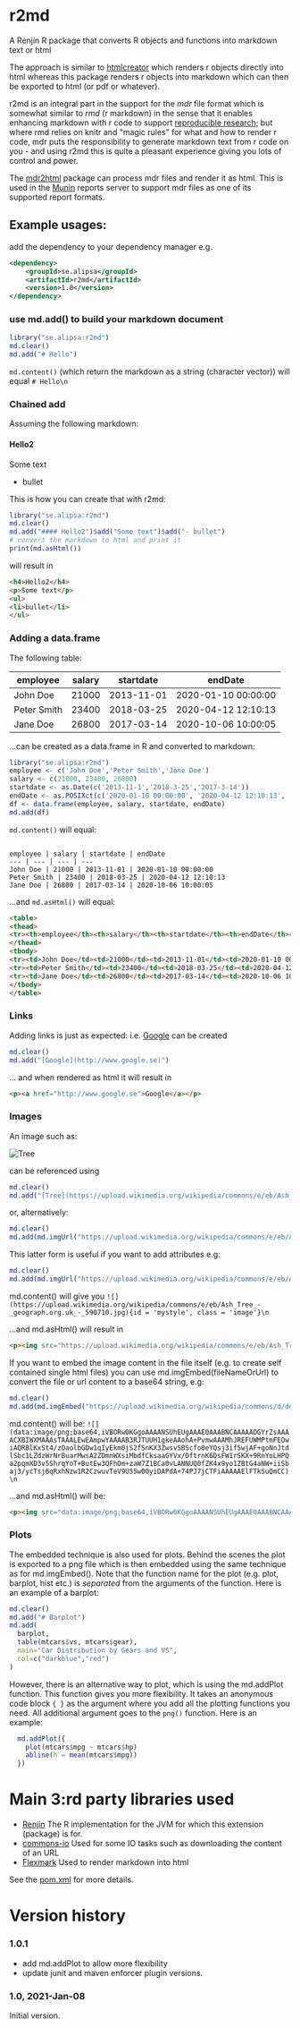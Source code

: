 # r2md
A Renjin R package that converts R objects and functions into markdown text or html

The approach is similar to [htmlcreator](https://github.com/perNyfelt/htmlcreator) which renders r objects directly into html
whereas this package renders r objects into markdown which can then be exported to html (or pdf or whatever).

r2md is an integral part in the support for the *mdr* file format which is somewhat
similar to *rmd* (r markdown) in the sense that it enables enhancing markdown with r code to support
[reproducible research](https://en.wikipedia.org/wiki/Reproducibility#Reproducible_research_method); but
where rmd relies on knitr and "magic rules" for what and how to render r code, mdr puts the responsibility 
to generate markdown text from r code on you - and using r2md this is quite a pleasant 
experience giving you lots of control and power. 

The [mdr2html](https://github.com/perNyfelt/mdr2html) package can process mdr files
and render it as html. This is used in the [Munin](https://github.com/perNyfelt/munin)
reports server to support mdr files as one of its supported report formats.

## Example usages:

add the dependency to your dependency manager e.g.
```xml
<dependency>
    <groupId>se.alipsa</groupId>
    <artifactId>r2md</artifactId>
    <version>1.0</version>
</dependency>
```

### use md.add() to build your markdown document
```r
library("se.alipsa:r2md")
md.clear()
md.add("# Hello")
```
`md.content()` (which return the markdown as a string (character vector)) will equal `# Hello\n`

### Chained add
Assuming the following markdown:

#### Hello2
Some text
- bullet

This is how you can create that with r2md:
```r
library("se.alipsa:r2md")
md.clear()
md.add("#### Hello2")$add("Some text")$add("- bullet")
# convert the markdown to html and print it
print(md.asHtml())
```
will result in
```html
<h4>Hello2</h4>
<p>Some text</p>
<ul>
<li>bullet</li>
</ul>
```

### Adding a data.frame

The following table:

employee | salary | startdate | endDate
--- | --- | --- | ---
John Doe | 21000 | 2013-11-01 | 2020-01-10 00:00:00
Peter Smith | 23400 | 2018-03-25 | 2020-04-12 12:10:13
Jane Doe | 26800 | 2017-03-14 | 2020-10-06 10:00:05

...can be created as a data.frame in R and converted to markdown: 
```r
library("se.alipsa:r2md")
employee <- c('John Doe','Peter Smith','Jane Doe')
salary <- c(21000, 23400, 26800)
startdate <- as.Date(c('2013-11-1','2018-3-25','2017-3-14'))
endDate <- as.POSIXct(c('2020-01-10 00:00:00', '2020-04-12 12:10:13', '2020-10-06 10:00:05'), tz='UTC' )
df <- data.frame(employee, salary, startdate, endDate)
md.add(df)
```

`md.content()` will equal:
```

employee | salary | startdate | endDate
--- | --- | --- | ---
John Doe | 21000 | 2013-11-01 | 2020-01-10 00:00:00
Peter Smith | 23400 | 2018-03-25 | 2020-04-12 12:10:13
Jane Doe | 26800 | 2017-03-14 | 2020-10-06 10:00:05

```
...and `md.asHtml()` will equal:
```html
<table>
<thead>
<tr><th>employee</th><th>salary</th><th>startdate</th><th>endDate</th></tr>
</thead>
<tbody>
<tr><td>John Doe</td><td>21000</td><td>2013-11-01</td><td>2020-01-10 00:00:00</td></tr>
<tr><td>Peter Smith</td><td>23400</td><td>2018-03-25</td><td>2020-04-12 12:10:13</td></tr>
<tr><td>Jane Doe</td><td>26800</td><td>2017-03-14</td><td>2020-10-06 10:00:05</td></tr>
</tbody>
</table>
```

### Links
Adding links is just as expected: i.e. [Google](http://www.google.se) can be created

```r
md.clear()
md.add("[Google](http://www.google.se)")
```
... and when rendered as html it will result in

```html
<p><a href="http://www.google.se">Google</a></p>

```

### Images
An image such as:

![Tree](https://upload.wikimedia.org/wikipedia/commons/e/eb/Ash_Tree_-_geograph.org.uk_-_590710.jpg)

can be referenced using 
```r
md.clear()
md.add("[Tree](https://upload.wikimedia.org/wikipedia/commons/e/eb/Ash_Tree_-_geograph.org.uk_-_590710.jpg)")
```
or, alternatively:

```r
md.clear()
md.add(md.imgUrl("https://upload.wikimedia.org/wikipedia/commons/e/eb/Ash_Tree_-_geograph.org.uk_-_590710.jpg", alt="Tree"))
```
This latter form is useful if you want to add attributes e.g:

```r
md.clear()
md.add(md.imgUrl("https://upload.wikimedia.org/wikipedia/commons/e/eb/Ash_Tree_-_geograph.org.uk_-_590710.jpg", attr=list(id = "mystyle", class = "image")))
```
md.content() will give you
`![](https://upload.wikimedia.org/wikipedia/commons/e/eb/Ash_Tree_-_geograph.org.uk_-_590710.jpg){id = 'mystyle', class = 'image'}\n`

...and md.asHtml() will result in
```html
<p><img src="https://upload.wikimedia.org/wikipedia/commons/e/eb/Ash_Tree_-_geograph.org.uk_-_590710.jpg" alt="" id="mystyle" class="image" /></p>

```

If you want to embed the image content in the file itself (e.g. to create self contained single html files)
you can use md.imgEmbed(fileNameOrUrl) to convert the file or url content to a base64 string, e.g:
```r
md.clear()
md.add(md.imgEmbed("https://upload.wikimedia.org/wikipedia/commons/d/dd/Accounting-icon.png"))
```
md.content() will be: `![](data:image/png;base64,iVBORw0KGgoAAAANSUhEUgAAAE0AAABNCAAAAADGYrZsAAAACXBIWXMAAAsTAAALEwEAmpwYAAAAB3RJTUUH1gkeAAohA+PvmwAAAMhJREFUWMPtmFEOwiAQRBlKxSt4/zOaolbGDw1qIyEkm0jS2fSnKX3ZwsvSBScfo0eYQsj3if5wjAF+goNnJtdlSbc1LZdzWrNrBuarMwsA2ZDmnWXsiMbdfCksaaGYVx/DftrnK6DsFW1rSKX+9RnYoLHPQa2pqmXD3v5ShrqYoT+ButEw3QFhOm+zaW7Z1BCa0vLANNUQ0fZK4x9yo1ZBtG4aNW+iiSbaj3/ycTsj6qRxhNzw1R2CzwuvTeV9U55w00yiDAPdA+74PJ7jCTFiAAAAAElFTkSuQmCC)\n`

...and md.asHtml() will be: 
```html
<p><img src="data:image/png;base64,iVBORw0KGgoAAAANSUhEUgAAAE0AAABNCAAAAADGYrZsAAAACXBIWXMAAAsTAAALEwEAmpwYAAAAB3RJTUUH1gkeAAohA+PvmwAAAMhJREFUWMPtmFEOwiAQRBlKxSt4/zOaolbGDw1qIyEkm0jS2fSnKX3ZwsvSBScfo0eYQsj3if5wjAF+goNnJtdlSbc1LZdzWrNrBuarMwsA2ZDmnWXsiMbdfCksaaGYVx/DftrnK6DsFW1rSKX+9RnYoLHPQa2pqmXD3v5ShrqYoT+ButEw3QFhOm+zaW7Z1BCa0vLANNUQ0fZK4x9yo1ZBtG4aNW+iiSbaj3/ycTsj6qRxhNzw1R2CzwuvTeV9U55w00yiDAPdA+74PJ7jCTFiAAAAAElFTkSuQmCC" alt="" /></p>

```
### Plots

The embedded technique is also used for plots. Behind the scenes the plot is exported to a png file which is
then embedded using the same technique as for md.imgEmbed(). Note that the function name for the plot
(e.g. plot, barplot, hist etc.) is *separated* from the arguments of the function.
Here is an example of a barplot:

```r
md.clear()
md.add("# Barplot")
md.add(
  barplot,
  table(mtcars$vs, mtcars$gear),
  main="Car Distribution by Gears and VS",
  col=c("darkblue","red")
)
```

However, there is an alternative way to plot, which is using the md.addPlot function. This function gives you
more flexibility. It takes an anonymous code block `{ }` as the argument where you add all the plotting functions you need. 
All additional argument goes to the `png()` function. Here is an example:

```r
  md.addPlot({
    plot(mtcars$mpg ~ mtcars$hp)
    abline(h = mean(mtcars$mpg))
  })
```

# Main 3:rd party libraries used

- [Renjin](https://www.renjin.org/)
    The R implementation for the JVM for which this extension (package) is for.
- [commons-io](https://commons.apache.org/proper/commons-io/)
    Used for some IO tasks such as downloading the content of an URL
- [Flexmark](https://github.com/vsch/flexmark-java)
    Used to render markdown into html
  
See the [pom.xml](https://github.com/perNyfelt/r2md/blob/main/pom.xml) for more details.

# Version history

### 1.0.1
- add md.addPlot to allow more flexibility
- update junit and maven enforcer plugin versions.

### 1.0, 2021-Jan-08
Initial version. 